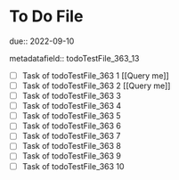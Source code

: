 # To Do File

due:: 2022-09-10

metadatafield:: todoTestFile_363_13

- [ ] Task of todoTestFile_363 1 [[Query me]]
- [ ] Task of todoTestFile_363 2 [[Query me]]
- [ ] Task of todoTestFile_363 3
- [ ] Task of todoTestFile_363 4
- [ ] Task of todoTestFile_363 5
- [ ] Task of todoTestFile_363 6
- [ ] Task of todoTestFile_363 7
- [ ] Task of todoTestFile_363 8
- [ ] Task of todoTestFile_363 9
- [ ] Task of todoTestFile_363 10